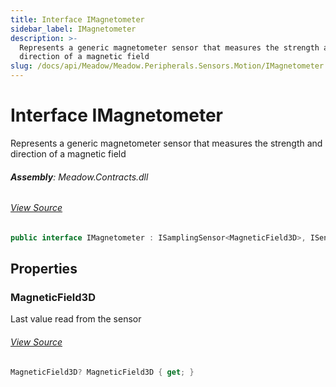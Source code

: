 ```yaml
---
title: Interface IMagnetometer
sidebar_label: IMagnetometer
description: >-
  Represents a generic magnetometer sensor that measures the strength and
  direction of a magnetic field
slug: /docs/api/Meadow/Meadow.Peripherals.Sensors.Motion/IMagnetometer
---
```

# Interface IMagnetometer
Represents a generic magnetometer sensor that measures the strength and direction of a magnetic field

###### **Assembly**: Meadow.Contracts.dll
###### [View Source](https://github.com/WildernessLabs/Meadow.Contracts.git/blob/develop/Source/Meadow.Contracts/Peripherals/Sensors/Motion/IMagnetometer.cs#L8)
```csharp title="Declaration"
public interface IMagnetometer : ISamplingSensor<MagneticField3D>, ISensor<MagneticField3D>, ISensor, ISamplingSensor
```
## Properties
### MagneticField3D
Last value read from the sensor
###### [View Source](https://github.com/WildernessLabs/Meadow.Contracts.git/blob/develop/Source/Meadow.Contracts/Peripherals/Sensors/Motion/IMagnetometer.cs#L13)
```csharp title="Declaration"
MagneticField3D? MagneticField3D { get; }
```
